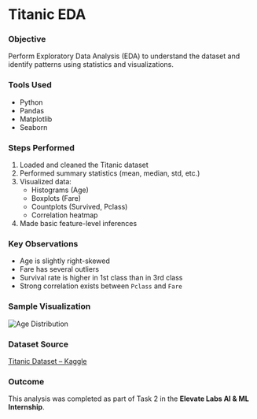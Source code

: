 # Titanic EDA
### Objective
Perform Exploratory Data Analysis (EDA) to understand the dataset and identify patterns using statistics and visualizations.

### Tools Used
- Python
- Pandas
- Matplotlib
- Seaborn

### Steps Performed
1. Loaded and cleaned the Titanic dataset
2. Performed summary statistics (mean, median, std, etc.)
3. Visualized data:
   - Histograms (Age)
   - Boxplots (Fare)
   - Countplots (Survived, Pclass)
   - Correlation heatmap
4. Made basic feature-level inferences

### Key Observations
- Age is slightly right-skewed
- Fare has several outliers
- Survival rate is higher in 1st class than in 3rd class
- Strong correlation exists between `Pclass` and `Fare`

### Sample Visualization

![Age Distribution](figure1.png)


### Dataset Source
[Titanic Dataset – Kaggle](https://www.kaggle.com/datasets/yasserh/titanic-dataset)

### Outcome
This analysis was completed as part of Task 2 in the **Elevate Labs AI & ML Internship**.

